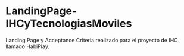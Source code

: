 # LandingPage-IHCyTecnologiasMoviles

Landing Page y Acceptance Criteria realizado para el proyecto de IHC llamado HabiPlay.
